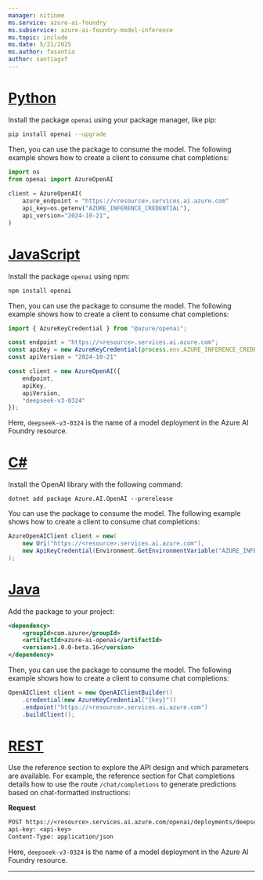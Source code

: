 ```yaml
---
manager: nitinme
ms.service: azure-ai-foundry
ms.subservice: azure-ai-foundry-model-inference
ms.topic: include
ms.date: 5/21/2025
ms.author: fasantia
author: santiagxf
---
```


# [Python](#tab/python)

Install the package `openai` using your package manager, like pip:

```bash
pip install openai --upgrade
```

Then, you can use the package to consume the model. The following example shows how to create a client to consume chat completions:

```python
import os
from openai import AzureOpenAI
    
client = AzureOpenAI(
    azure_endpoint = "https://<resource>.services.ai.azure.com"
    api_key=os.getenv("AZURE_INFERENCE_CREDENTIAL"),  
    api_version="2024-10-21",
)
```

# [JavaScript](#tab/javascript)

Install the package `openai` using npm:

```bash
npm install openai
```

Then, you can use the package to consume the model. The following example shows how to create a client to consume chat completions:

```javascript
import { AzureKeyCredential } from "@azure/openai";

const endpoint = "https://<resource>.services.ai.azure.com";
const apiKey = new AzureKeyCredential(process.env.AZURE_INFERENCE_CREDENTIAL);
const apiVersion = "2024-10-21"

const client = new AzureOpenAI({ 
    endpoint, 
    apiKey, 
    apiVersion, 
    "deepseek-v3-0324"
});
```

Here, `deepseek-v3-0324` is the name of a model deployment in the Azure AI Foundry resource.

# [C#](#tab/csharp)

Install the OpenAI library with the following command:

```dotnetcli
dotnet add package Azure.AI.OpenAI --prerelease
```

You can use the package to consume the model. The following example shows how to create a client to consume chat completions:

```csharp
AzureOpenAIClient client = new(
    new Uri("https://<resource>.services.ai.azure.com"),
    new ApiKeyCredential(Environment.GetEnvironmentVariable("AZURE_INFERENCE_CREDENTIAL"))
);
```

# [Java](#tab/java)

Add the package to your project:

```xml
<dependency>
    <groupId>com.azure</groupId>
    <artifactId>azure-ai-openai</artifactId>
    <version>1.0.0-beta.16</version>
</dependency>
```

Then, you can use the package to consume the model. The following example shows how to create a client to consume chat completions:

```java
OpenAIClient client = new OpenAIClientBuilder()
    .credential(new AzureKeyCredential("{key}"))
    .endpoint("https://<resource>.services.ai.azure.com")
    .buildClient();
```


# [REST](#tab/rest)

Use the reference section to explore the API design and which parameters are available. For example, the reference section for Chat completions details how to use the route `/chat/completions` to generate predictions based on chat-formatted instructions:

__Request__

```HTTP/1.1
POST https://<resource>.services.ai.azure.com/openai/deployments/deepseek-v3-0324/chat/completions?api-version=2024-10-21
api-key: <api-key>
Content-Type: application/json
```

Here, `deepseek-v3-0324` is the name of a model deployment in the Azure AI Foundry resource.

---
